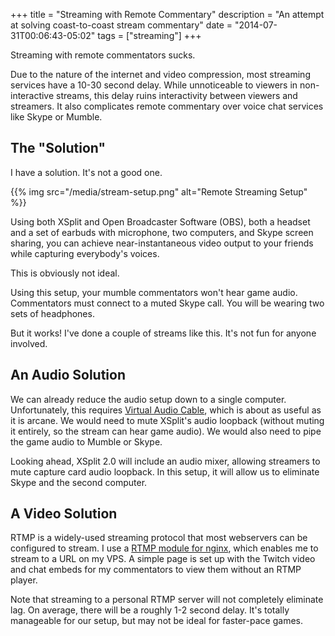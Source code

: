 +++
title = "Streaming with Remote Commentary"
description = "An attempt at solving coast-to-coast stream commentary"
date = "2014-07-31T00:06:43-05:02"
tags = ["streaming"]
+++

Streaming with remote commentators sucks.

Due to the nature of the internet and video compression, most streaming services have a 10-30 second delay. While unnoticeable to viewers in non-interactive streams, this delay ruins interactivity between viewers and streamers. It also complicates remote commentary over voice chat services like Skype or Mumble.<!--more-->

## The "Solution"

I have a solution. It's not a good one.

{{% img src="/media/stream-setup.png" alt="Remote Streaming Setup" %}}

Using both XSplit and Open Broadcaster Software (OBS), both a headset and a set of earbuds with microphone, two computers, and Skype screen sharing, you can achieve near-instantaneous video output to your friends while capturing everybody's voices.

This is obviously not ideal.

Using this setup, your mumble commentators won't hear game audio. Commentators must connect to a muted Skype call. You will be wearing two sets of headphones.

But it works! I've done a couple of streams like this. It's not fun for anyone involved.

## An Audio Solution

We can already reduce the audio setup down to a single computer. Unfortunately, this requires [Virtual Audio Cable](http://software.muzychenko.net/eng/vac.htm), which is about as useful as it is arcane. We would need to mute XSplit's audio loopback (without muting it entirely, so the stream can hear game audio). We would also need to pipe the game audio to Mumble or Skype.

Looking ahead, XSplit 2.0 will include an audio mixer, allowing streamers to mute capture card audio loopback. In this setup, it will allow us to eliminate Skype and the second computer.

## A Video Solution

RTMP is a widely-used streaming protocol that most webservers can be configured to stream. I use a [RTMP module for nginx](https://github.com/arut/nginx-rtmp-module), which enables me to stream to a URL on my VPS. A simple page is set up with the Twitch video and chat embeds for my commentators to view them without an RTMP player.

Note that streaming to a personal RTMP server will not completely eliminate lag. On average, there will be a roughly 1-2 second delay. It's totally manageable for our setup, but may not be ideal for faster-pace games.
